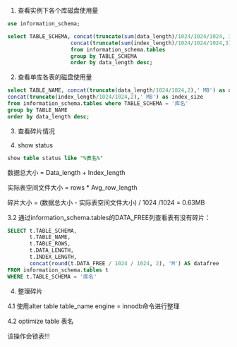 1. 查看实例下各个库磁盘使用量

```sql
use information_schema;

select TABLE_SCHEMA, concat(truncate(sum(data_length)/1024/1024/1024, 3),' GB') as data_size, 
                    concat(truncate(sum(index_length)/1024/1024/1024,3),'MB') as index_size 
                    from information_schema.tables 
                    group by TABLE_SCHEMA 
                    order by data_length desc; 
```

2. 查看单库各表的磁盘使用量


```sql
select TABLE_NAME, concat(truncate(data_length/1024/1024,2),' MB') as data_size,
concat(truncate(index_length/1024/1024,2),' MB') as index_size
from information_schema.tables where TABLE_SCHEMA = '库名'
group by TABLE_NAME
order by data_length desc;
```

3. 查看碎片情况

1. show status
```sql
show table status like "%表名%"
```

数据总大小 = Data_length + Index_length

实际表空间文件大小 = rows * Avg_row_length

碎片大小 = (数据总大小 - 实际表空间文件大小) / 1024 /1024 = 0.63MB

3.2 通过information_schema.tables的DATA_FREE列查看表有没有碎片：

```sql
SELECT t.TABLE_SCHEMA,
       t.TABLE_NAME,
       t.TABLE_ROWS,
       t.DATA_LENGTH,
       t.INDEX_LENGTH,
       concat(round(t.DATA_FREE / 1024 / 1024, 2), 'M') AS datafree
FROM information_schema.tables t
WHERE t.TABLE_SCHEMA = '库名'
```


4. 整理碎片

4.1 使用alter table table_name engine = innodb命令进行整理

4.2 optimize table 表名

该操作会锁表!!!
